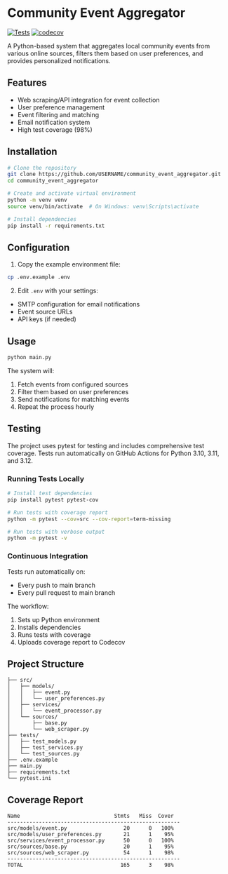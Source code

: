 # Community Event Aggregator

[![Tests](../../actions/workflows/test.yml/badge.svg)](../../actions/workflows/test.yml)
[![codecov](https://codecov.io/gh/USERNAME/community_event_aggregator/branch/main/graph/badge.svg)](https://codecov.io/gh/USERNAME/community_event_aggregator)

A Python-based system that aggregates local community events from various online sources, filters them based on user preferences, and provides personalized notifications.

## Features

- Web scraping/API integration for event collection
- User preference management
- Event filtering and matching
- Email notification system
- High test coverage (98%)

## Installation

```bash
# Clone the repository
git clone https://github.com/USERNAME/community_event_aggregator.git
cd community_event_aggregator

# Create and activate virtual environment
python -m venv venv
source venv/bin/activate  # On Windows: venv\Scripts\activate

# Install dependencies
pip install -r requirements.txt
```

## Configuration

1. Copy the example environment file:
```bash
cp .env.example .env
```

2. Edit `.env` with your settings:
- SMTP configuration for email notifications
- Event source URLs
- API keys (if needed)

## Usage

```bash
python main.py
```

The system will:
1. Fetch events from configured sources
2. Filter them based on user preferences
3. Send notifications for matching events
4. Repeat the process hourly

## Testing

The project uses pytest for testing and includes comprehensive test coverage. Tests run automatically on GitHub Actions for Python 3.10, 3.11, and 3.12.

### Running Tests Locally

```bash
# Install test dependencies
pip install pytest pytest-cov

# Run tests with coverage report
python -m pytest --cov=src --cov-report=term-missing

# Run tests with verbose output
python -m pytest -v
```

### Continuous Integration

Tests run automatically on:
- Every push to main branch
- Every pull request to main branch

The workflow:
1. Sets up Python environment
2. Installs dependencies
3. Runs tests with coverage
4. Uploads coverage report to Codecov

## Project Structure

```
├── src/
│   ├── models/
│   │   ├── event.py
│   │   └── user_preferences.py
│   ├── services/
│   │   └── event_processor.py
│   └── sources/
│       ├── base.py
│       └── web_scraper.py
├── tests/
│   ├── test_models.py
│   ├── test_services.py
│   └── test_sources.py
├── .env.example
├── main.py
├── requirements.txt
└── pytest.ini
```

## Coverage Report

```
Name                              Stmts   Miss  Cover
-------------------------------------------------------
src/models/event.py                  20      0   100%
src/models/user_preferences.py       21      1    95%
src/services/event_processor.py      50      0   100%
src/sources/base.py                  20      1    95%
src/sources/web_scraper.py           54      1    98%
-------------------------------------------------------
TOTAL                               165      3    98%